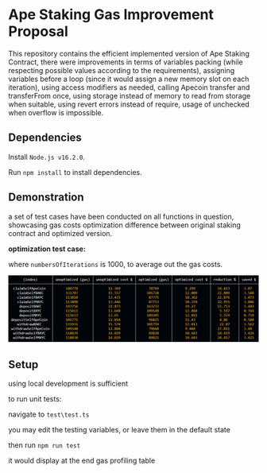 # Ape Staking Gas Improvement Proposal

This repository contains the efficient implemented version of Ape Staking Contract, there were improvements in terms of variables packing (while respecting possible values according to the requirements), assigning variables before a loop (since it would assign a new memory slot on each iteration), using access modifiers as needed, calling Apecoin transfer and transferFrom once, using storage instead of memory to read from storage when suitable, using revert errors instead of require, usage of unchecked when overflow is impossible.

## Dependencies
Install `Node.js v16.2.0`.

Run `npm install` to install dependencies.

## Demonstration
a set of test cases have been conducted on all functions in question, showcasing gas costs optimization difference between original staking contract and optimized version.

**optimization test case:**

where `numbersOfIterations` is 1000, to average out the gas costs.

![alt text](https://github.com/codeislight1/optimized-apecoin-staking/blob/master/tables/summary1000.png)

## Setup
using local development is sufficient

to run unit tests:

navigate to `test\test.ts`

you may edit the testing variables, or leave them in the default state

then run `npm run test`

it would display at the end gas profiling table